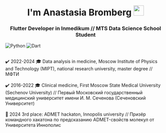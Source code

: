 <h1 align="center"> I'm Anastasia Bromberg 
<img src="https://github.com/blackcater/blackcater/raw/main/images/Hi.gif" height="32"/></h1>
<h3 align="center">Flutter Developer in Inmedikum // MTS Data Science School Student </h3>

![Python](https://img.shields.io/badge/python-3670A0?style=for-the-badge&logo=python&logoColor=ffdd54) ![Dart](https://img.shields.io/badge/dart-%230175C2.svg?style=for-the-badge&logo=dart&logoColor=white)

<br> ✔️ 2022-2024 🎓 Data analysis in medicine, Moscow Institute of Physics and Technology (MIPT), national research university, master degree // МФТИ </br>
<br> ✔️ 2016-2022 🎓 Clinical medicine, First Moscow State Medical University (Sechenov University) // Первый Московский государственный медицинский университет имени И. М. Сеченова (Сеченовский Университет) </br>
<br> 🥉 2024 3rd place: ADMET hackaton, Innopolis university // Призёр командного хакатона по предсказанию ADMET-свойств молекул от Университета Иннополис </br>
